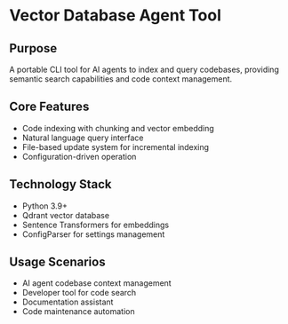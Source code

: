 # Vector Database Agent Tool

## Purpose
A portable CLI tool for AI agents to index and query codebases, providing semantic search capabilities and code context management.

## Core Features
- Code indexing with chunking and vector embedding
- Natural language query interface
- File-based update system for incremental indexing
- Configuration-driven operation

## Technology Stack
- Python 3.9+
- Qdrant vector database
- Sentence Transformers for embeddings
- ConfigParser for settings management

## Usage Scenarios
- AI agent codebase context management
- Developer tool for code search
- Documentation assistant
- Code maintenance automation